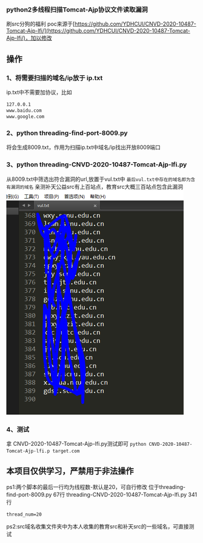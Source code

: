 ### python2多线程扫描Tomcat-Ajp协议文件读取漏洞
刷src分狗的福利
poc来源于[https://github.com/YDHCUI/CNVD-2020-10487-Tomcat-Ajp-lfi/](https://github.com/YDHCUI/CNVD-2020-10487-Tomcat-Ajp-lfi/)，加以修改
## 操作
### 1、将需要扫描的域名/ip放于 ip.txt
ip.txt中不需要加协议，比如
```
127.0.0.1
www.baidu.com
www.google.com
```
### 2、python threading-find-port-8009.py
将会生成8009.txt，作用为扫描ip.txt中域名/ip找出开放8009端口
### 3、python threading-CNVD-2020-10487-Tomcat-Ajp-lfi.py
从8009.txt中筛选出符合漏洞的url,放置于vul.txt中
`最后vul.txt中存在的域名即为含有漏洞的域名`
亲测补天公益src有上百站点，教育src大概三百站点包含此漏洞
![](1.png)
### 4、测试
拿 CNVD-2020-10487-Tomcat-Ajp-lfi.py测试即可
`python CNVD-2020-10487-Tomcat-Ajp-lfi.p target.com`
## 本项目仅供学习，严禁用于非法操作
ps1:两个脚本的最后一行均为线程数-默认是20，可自行修改
位于threading-find-port-8009.py 67行
threading-CNVD-2020-10487-Tomcat-Ajp-lfi.py 341行

```
thread_num=20
```


ps2:src域名收集文件夹中为本人收集的教育src和补天src的一些域名，可直接测试